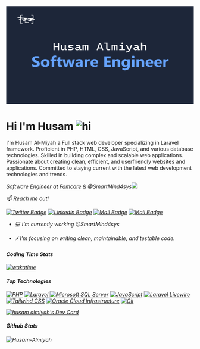 <img src="https://raw.githubusercontent.com/Husam-Almiyah/Husam-Almiyah/master/%E2%80%8F%E2%80%8Fdefault-image%20.png">

# Hi I'm Husam <img src="https://user-images.githubusercontent.com/1303154/88677602-1635ba80-d120-11ea-84d8-d263ba5fc3c0.gif" width="28px" height="28px" alt="hi">

I'm Husam Al-Miyah a Full stack web developer specializing in Laravel framework. Proficient in PHP, HTML, CSS, JavaScript, and various database technologies. Skilled in building complex and scalable web applications. Passionate about creating clean, efficient, and userfriendly websites and applications. Committed to staying current with the latest web development technologies and trends.

<!-- <p align="left"> <img src="https://komarev.com/ghpvc/?username=Husam-Almiyah&label=Profile%20views&color=0e75b6&style=flat" alt="Husam-Almiyah" /> </p> -->
<p><em>Software Engineer at <a href="https://famcare.app/">Famcare</a> & @SmartMind4sys<img src="https://media.giphy.com/media/WUlplcMpOCEmTGBtBW/giphy.gif" width="30"> 

:mailbox: Reach me out!

[![Twitter Badge](https://img.shields.io/badge/-@Husam_Almiyah-1ca0f1?style=flat&labelColor=1ca0f1&logo=twitter&logoColor=white&link=https://twitter.com/Husam_Almiyah)](https://twitter.com/Husam_Almiyah) [![Linkedin Badge](https://img.shields.io/badge/-Husam-0e76a8?style=flat&labelColor=0e76a8&logo=linkedin&logoColor=white)](https://www.linkedin.com/in/husam-almiyah/) [![Mail Badge](https://img.shields.io/badge/-@Husam_almiyah-e84393?style=flat&labelColor=e84393&logo=instagram&logoColor=white)](https://www.instagram.com/husam_almiyah/) [![Mail Badge](https://img.shields.io/badge/-Husam-c0392b?style=flat&labelColor=c0392b&logo=gmail&logoColor=white)](mailto:husamalmiyah@gmail.com)


- :computer: I’m currently working @SmartMind4sys
<!--- 📫 Most used line of code `git commit -m "Initial Commit"`-->
- ⚡ I’m focusing on writing clean, maintainable, and testable code.
<!--- 🔭 How to reach me: husamalmiyah@gmail.com.-->
<!--- 😄 Fun fact: I play games and go to the GYM very often.-->

#### Coding Time Stats

<!--START_SECTION:waka-->
[![wakatime](https://wakatime.com/badge/user/25af4e33-0098-4eb4-95eb-124487d9f369.svg)](https://wakatime.com/@25af4e33-0098-4eb4-95eb-124487d9f369)
<!--END_SECTION:waka-->
#### Top Technologies

[![PHP](https://img.shields.io/badge/PHP-777BB4?style=for-the-badge&logo=php&logoColor=white)](https://www.php.net/)
[![Laravel](https://img.shields.io/badge/Laravel-FF2D20?style=for-the-badge&logo=laravel&logoColor=white)](https://laravel.com/)
[![Microsoft SQL Server](https://img.shields.io/badge/SQL_Server-CC2927?style=for-the-badge&logo=microsoft-sql-server&logoColor=white)](https://www.microsoft.com/en-us/sql-server)
[![JavaScript](https://img.shields.io/badge/JavaScript-F7DF1E?style=for-the-badge&logo=javascript&logoColor=black)](https://developer.mozilla.org/en-US/docs/Web/JavaScript)
[![Laravel Livewire](https://img.shields.io/badge/%20Livewire-FF2D20?style=for-the-badge&logo=laravel&logoColor=white)](https://laravel-livewire.com/)
[![Tailwind CSS](https://img.shields.io/badge/Tailwind_CSS-38B2AC?style=for-the-badge&logo=tailwind-css&logoColor=white)](https://tailwindcss.com/)
[![Oracle Cloud Infrastructure](https://img.shields.io/badge/Oracle_Cloud_Infrastructure-F80000?style=for-the-badge&logo=oracle&logoColor=white)](https://www.oracle.com/cloud/)
[![Git](https://img.shields.io/badge/Git-F05032?style=for-the-badge&logo=git&logoColor=white)](https://git-scm.com/)

<!-- <p align="left"> <a href="https://github.com/ryo-ma/github-profile-trophy"><img src="https://github-profile-trophy.vercel.app/?username=Husam-Almiyah" alt="watheqalshowaiter" /></a> </p> -->

<!--<a href="https://app.daily.dev/husam_almiyah"><img src="https://github.com/Husam-Almiyah/Husam-Almiyah/blob/master/devcard.svg" width="400" alt="husam almiyah's Dev Card"/></a>-->
<a href="https://app.daily.dev/husam_almiyah"><img src="https://api.daily.dev/devcards/be0145578940423aaafaa461b236153e.png?r=ia9" width="400" alt="husam almiyah's Dev Card"/></a>
<!--<a href="https://app.daily.dev/husam_almiyah"><img src="https://api.daily.dev/devcards/v2/tzm5Q0glpyJUmUqhQyGFx.png?type=default&r=rns" width="356" alt="husam almiyah's Dev Card"/></a>-->

#### Github Stats
<!-- [![Husam's GitHub stats](https://github-readme-stats.vercel.app/api?username=Husam-Almiyah&theme=tokyonight)](https://github.com/anuraghazra/github-readme-stats)-->

<!-- <p><img align="left" src="https://github-readme-stats.vercel.app/api/top-langs?username=Husam-Almiyah&show_icons=true&theme=tokyonight&locale=en&layout=compact" alt="Husam-Almiyah" /></p>-->
 <p><img align="center" src="https://github-readme-streak-stats.herokuapp.com/?user=Husam-Almiyah&theme=tokyonight" alt="Husam-Almiyah" /></p> 
